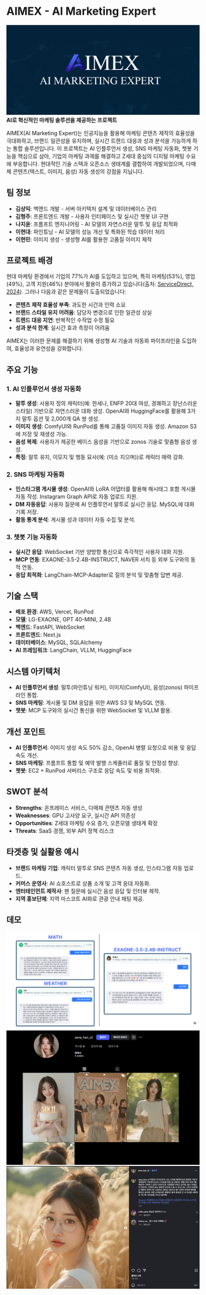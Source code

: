 # AIMEX - AI Marketing Expert

![AIMEX Logo](etc/aimex.png)  
**AI로 혁신적인 마케팅 솔루션을 제공하는 프로젝트**

AIMEX(AI Marketing Expert)는 인공지능을 활용해 마케팅 콘텐츠 제작의 효율성을 극대화하고, 브랜드 일관성을 유지하며, 실시간 트렌드 대응과 성과 분석을 가능하게 하는 통합 솔루션입니다. 이 프로젝트는 AI 인플루언서 생성, SNS 마케팅 자동화, 챗봇 기능을 핵심으로 삼아, 기업의 마케팅 과제를 해결하고 Z세대 중심의 디지털 마케팅 수요에 부응합니다. 현대적인 기술 스택과 오픈소스 생태계를 결합하여 개발되었으며, 다매체 콘텐츠(텍스트, 이미지, 음성) 자동 생성의 강점을 지닙니다.

## 팀 정보
- **김상익**: 백엔드 개발 - 서버 아키텍처 설계 및 데이터베이스 관리
- **김형주**: 프론트엔드 개발 - 사용자 인터페이스 및 실시간 챗봇 UI 구현
- **나지윤**: 프롬프트 엔지니어링 - AI 모델의 자연스러운 말투 및 응답 최적화
- **이현대**: 파인튜닝 - AI 모델의 성능 개선 및 특화된 학습 데이터 처리
- **이현민**: 이미지 생성 - 생성형 AI를 활용한 고품질 이미지 제작

## 프로젝트 배경
현대 마케팅 환경에서 기업의 77%가 AI를 도입하고 있으며, 특히 마케팅(53%), 영업(49%), 고객 지원(46%) 분야에서 활용이 증가하고 있습니다(출처: [ServiceDirect, 2024](https://servicedirect.com/resources/small-business-ai-report/)). 그러나 다음과 같은 문제들이 도출되었습니다:
- **콘텐츠 제작 효율성 부족**: 과도한 시간과 인력 소요
- **브랜드 스타일 유지 어려움**: 담당자 변경으로 인한 일관성 상실
- **트렌드 대응 지연**: 반복적인 수작업 수정 필요
- **성과 분석 한계**: 실시간 효과 측정이 어려움

AIMEX는 이러한 문제를 해결하기 위해 생성형 AI 기술과 자동화 파이프라인을 도입하여, 효율성과 유연성을 강화합니다.

## 주요 기능
### 1. AI 인플루언서 생성 자동화
- **말투 생성**: 사용자 정의 캐릭터(예: 한세나, ENFP 20대 여성, 경쾌하고 장난스러운 스타일) 기반으로 자연스러운 대화 생성. OpenAI와 HuggingFace를 활용해 3가지 말투 옵션 및 2,000개 QA 쌍 생성.
- **이미지 생성**: ComfyUI와 RunPod를 통해 고품질 이미지 자동 생성. Amazon S3에 저장 및 재생성 가능.
- **음성 복제**: 사용자가 제공한 베이스 음성을 기반으로 zonos 기술로 맞춤형 음성 생성.
- **특징**: 말투 유지, 이모지 및 행동 묘사(예: (미소 지으며))로 캐릭터 매력 강화.

### 2. SNS 마케팅 자동화
- **인스타그램 게시물 생성**: OpenAI와 LoRA 어댑터를 활용해 해시태그 포함 게시물 자동 작성. Instagram Graph API로 자동 업로드 지원.
- **DM 자동응답**: 사용자 질문에 AI 인플루언서 말투로 실시간 응답. MySQL에 대화 기록 저장.
- **활동 통계 분석**: 게시물 성과 데이터 자동 수집 및 분석.

### 3. 챗봇 기능 자동화
- **실시간 응답**: WebSocket 기반 양방향 통신으로 즉각적인 사용자 대화 지원.
- **MCP 연동**: EXAONE-3.5-2.4B-INSTRUCT, NAVER 서치 등 외부 도구와의 동적 연동.
- **응답 최적화**: LangChain-MCP-Adapter로 질의 분석 및 맞춤형 답변 제공.

## 기술 스택
- **배포 환경**: AWS, Vercel, RunPod
- **모델**: LG-EXAONE, GPT 40-MINI, 2.4B
- **백엔드**: FastAPI, WebSocket
- **프론트엔드**: Next.js
- **데이터베이스**: MySQL, SQLAlchemy
- **AI 프레임워크**: LangChain, VLLM, HuggingFace

## 시스템 아키텍처
- **AI 인플루언서 생성**: 말투(파인튜닝 워커), 이미지(ComfyUI), 음성(zonos) 파이프라인 통합.
- **SNS 마케팅**: 게시물 및 DM 응답을 위한 AWS S3 및 MySQL 연동.
- **챗봇**: MCP 도구와의 실시간 통신을 위한 WebSocket 및 VLLM 활용.

## 개선 포인트
- **AI 인플루언서**: 이미지 생성 속도 50% 감소, OpenAI 병렬 요청으로 비용 및 응답 속도 개선.
- **SNS 마케팅**: 프롬프트 통합 및 예약 발행 스케줄러로 품질 및 안정성 향상.
- **챗봇**: EC2 + RunPod 서버리스 구조로 응답 속도 및 비용 최적화.

## SWOT 분석
- **Strengths**: 온프레미스 서비스, 다매체 콘텐츠 자동 생성
- **Weaknesses**: GPU 고사양 요구, 실시간 API 의존성
- **Opportunities**: Z세대 마케팅 수요 증가, 오픈모델 생태계 확장
- **Threats**: SaaS 경쟁, 외부 API 정책 리스크

## 타겟층 및 실활용 예시
- **브랜드 마케팅 기업**: 캐릭터 말투로 SNS 콘텐츠 자동 생성, 인스타그램 자동 업로드.
- **커머스 운영사**: AI 쇼호스트로 상품 소개 및 고객 응대 자동화.
- **엔터테인먼트 제작사**: 팬 질문에 실시간 음성 응답 및 인터뷰 제작.
- **지역 홍보단체**: 지역 마스코트 AI화로 관광 안내 채팅 제공.

## 데모
![시연 사진](etc/aimex_sample_img.png)
![시연 사진](etc/aimex_sample_img2.png)
![시연 사진](etc/aimex_sample_img3.png)

